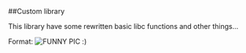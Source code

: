 ##Custom library

This library have some rewritten basic libc functions and other things...

Format: ![FUNNY PIC :)](https://pp.userapi.com/c855424/v855424851/28a5b/IP2zOXFHFaA.jpg)
